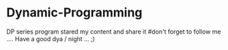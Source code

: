 # Dynamic-Programming
DP series program
stared my content and share it
#don't forget to follow me ....
Have a good dya / night ... ;)
